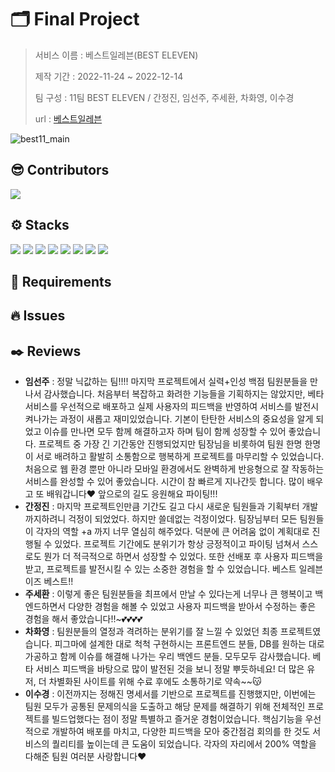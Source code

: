 # 🗂️ Final Project 

> 서비스 이름 : 베스트일레븐(BEST ELEVEN)
>
> 제작 기간 : 2022-11-24 ~ 2022-12-14
>
> 팀 구성 : 11팀 BEST ELEVEN / 간정진, 임선주, 주세환, 차화영, 이수경
>
> url : [베스트일레븐](http://best11kdt-env.eba-m22kfyhv.ap-northeast-2.elasticbeanstalk.com/)



![best11_main](https://user-images.githubusercontent.com/106902415/207599203-b0912d6b-a603-41c0-8198-74cea7d40a87.gif)



## 😎 Contributors

<a href="https://github.com/code-sum/best11/graphs/contributors">
  <img src="https://contrib.rocks/image?repo=code-sum/best11" />
</a>



## ⚙️ Stacks

<img src="https://img.shields.io/badge/Python-3776AB?style=flat-square&logo=Python&logoColor=ffffff"/> <img src="https://img.shields.io/badge/Django-092E20?style=flat-square&logo=Django&logoColor=ffffff"/> <img src="https://img.shields.io/badge/HTML5-E34F26?style=flat-square&logo=HTML5&logoColor=ffffff"/> <img src="https://img.shields.io/badge/CSS3-1572B6?style=flat-square&logo=CSS3&logoColor=ffffff"/> <img src="https://img.shields.io/badge/Bootstrap-7952B3?style=flat-square&logo=Bootstrap&logoColor=ffffff"/> <img src="https://img.shields.io/badge/Visual Studio Code-007ACC?style=flat-square&logo=Visual Studio Code&logoColor=ffffff"/> <img src="https://img.shields.io/badge/Git-F05032?style=flat-square&logo=Git&logoColor=ffffff"/> <img src="https://img.shields.io/badge/GitHub-181717?style=flat-square&logo=GitHub&logoColor=ffffff"/>



## 📑 Requirements





## 🔥 Issues





## ✒️ Reviews

- **임선주** : 정말 닉값하는 팀!!!! 마지막 프로젝트에서 실력+인성 백점 팀원분들을 만나서 감사했습니다. 처음부터 복잡하고 화려한 기능들을 기획하지는 않았지만, 베타 서비스를 우선적으로 배포하고 실제 사용자의 피드백을 반영하여 서비스를 발전시켜나가는 과정이 새롭고 재미있었습니다. 기본이 탄탄한 서비스의 중요성을 알게 되었고 이슈를 만나면 모두 함께 해결하고자 하며 팀이 함께 성장할 수 있어 좋았습니다. 프로젝트 중 가장 긴 기간동안 진행되었지만 팀장님을 비롯하여 팀원 한명 한명이 서로 배려하고 활발히 소통함으로 행복하게 프로젝트를 마무리할 수 있었습니다. 처음으로 웹 환경 뿐만 아니라 모바일 환경에서도 완벽하게 반응형으로 잘 작동하는 서비스를 완성할 수 있어 좋았습니다. 시간이 참 빠르게 지나간듯 합니다. 많이 배우고 또 배워갑니다❤ 앞으로의 길도 응원해요 파이팅!!!
- **간정진** : 마지막 프로젝트인만큼 기간도 길고 다시 새로운 팀원들과 기획부터 개발까지하려니 걱정이 되었었다. 하지만 쓸데없는 걱정이었다. 팀장님부터 모든 팀원들이 각자의 역할 +a 까지 너무 열심히 해주었다. 덕분에 큰 어려움 없이 계획대로 진행될 수 있었다. 프로젝트 기간에도 분위기가 항상 긍정적이고 파이팅 넘쳐서 스스로도 뭔가 더 적극적으로 하면서 성장할 수 있었다. 또한 선배포 후 사용자 피드백을 받고, 프로젝트를 발전시킬 수 있는 소중한 경험을 할 수 있었습니다. 베스트 일레븐 이즈 베스트!!
- **주세환** : 이렇게 좋은 팀원분들을 최프에서 만날 수 있다는게 너무나 큰 행복이고 백엔드하면서 다양한 경험을 해볼 수 있었고 사용자 피드백을 받아서 수정하는 좋은 경험을 해서 좋았습니다!!~💕💕💕💕
- **차화영** : 팀원분들의 열정과 격려하는 분위기를 잘 느낄 수 있었던 최종 프로젝트였습니다. 피그마에 설계한 대로 척척 구현하시는 프론트엔드 분들, DB를 원하는 대로 가공하고 함께 이슈를 해결해 나가는 우리 백엔드 분들. 모두모두 감사했습니다. 베타 서비스 피드백을 바탕으로 많이 발전된 것을 보니 정말 뿌듯하네요! 더 많은 유저, 더 차별화된 사이트를 위해 수료 후에도 소통하기로 약속~~😽
- **이수경** : 이전까지는 정해진 명세서를 기반으로 프로젝트를 진행했지만, 이번에는 팀원 모두가 공통된 문제의식을 도출하고 해당 문제를 해결하기 위해 전체적인 프로젝트를 빌드업했다는 점이 정말 특별하고 즐거운 경험이었습니다. 핵심기능을 우선적으로 개발하여 배포를 마치고, 다양한 피드백을 모아 중간점검 회의를 한 것도 서비스의 퀄리티를 높이는데 큰 도움이 되었습니다. 각자의 자리에서 200% 역할을 다해준 팀원 여러분 사랑합니다❤️
